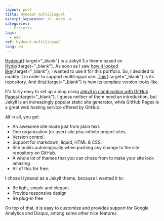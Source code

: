 ```yaml
---
layout: post
title: Hydeout multilingual
excerpt_separator: <!--more-->
categories:
  - Projects
tags:
  - Web
ref: hydeout-multilingual
lang: en
---
```


[Hydeout](https://github.com/fongandrew/hydeout){:target="_blank"} is a Jekyll 3.x theme based on [Hyde](https://github.com/poole/hyde){:target="_blank"}.
As soon as I saw [how it looked like](https://fongandrew.github.io/hydeout/){:target="_blank"}, I wanted to use it for this portfolio. So, I decided to modify it in order to support multilingual use.
[This](https://github.com/azarrias/hydeout-multilingual){:target="_blank"} is its repository. And [this](https://azarrias.github.io/hydeout-multilingual){:target="_blank"} is how its template version looks like.

<!--more-->

It's fairly easy to set up a blog using [Jekyll in combination with GitHub Pages](https://help.github.com/articles/using-jekyll-as-a-static-site-generator-with-github-pages/){:target="_blank"}.
I guess neither of them need an introduction, but Jekyll is an increasingly popular static site generator, while GitHub Pages is a great web hosting service offered by GitHub.

All in all, you get:
* An awesome site made just from plain text.
* One organization (or user) site plus infinite project sites.
* Version control.
* Support for markdown, liquid, HTML & CSS.
* Site builds automagically when pushing any change to the site repository on GitHub.
* A whole lot of themes that you can chose from to make your site look amazing.
* All of this for free.

I chose Hydeout as a Jekyll theme, because I wanted it to:
* Be light, simple and elegant
* Provide responsive design
* Be plug-in free

On top of that, it is easy to customize and provides support for Google Analytics and Disqus, among some other nice features. 
